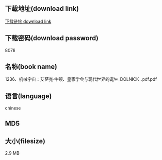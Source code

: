 ## 下载地址(download link)
[下载链接 download link](https://tutu365.netlify.app/?s=1236%E3%80%81%E6%9C%BA%E6%A2%B0%E5%AE%87%E5%AE%99%EF%BC%9A%E8%89%BE%E8%90%A8%E5%85%8B%C2%B7%E7%89%9B%E9%A1%BF%E3%80%81%E7%9A%87%E5%AE%B6%E5%AD%A6%E4%BC%9A%E4%B8%8E%E7%8E%B0%E4%BB%A3%E4%B8%96%E7%95%8C%E7%9A%84%E8%AF%9E%E7%94%9F_DOLNICK_.pdf)

## 下载密码(download password)
8078

## 名称(book name)
1236、机械宇宙：艾萨克·牛顿、皇家学会与现代世界的诞生_DOLNICK_.pdf.pdf

## 语言(language)
chinese

## MD5


## 大小(filesize)
2.9 MB
